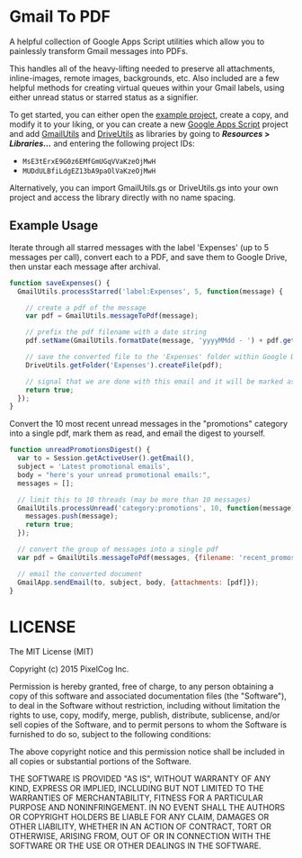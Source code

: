 Gmail To PDF
============

A helpful collection of Google Apps Script utilities which allow you to
painlessly transform Gmail messages into PDFs.

This handles all of the heavy-lifting needed to preserve all attachments,
inline-images, remote images, backgrounds, etc. Also included are a few helpful
methods for creating virtual queues within your Gmail labels, using either
unread status or starred status as a signifier.

To get started, you can either open the [example project][2], create a copy, and
modify it to your liking, or you can create a new [Google Apps Script][1]
project and add [GmailUtils][3] and [DriveUtils][4] as libraries by going to
**_Resources_ > _Libraries..._** and entering the following project IDs:

* `MsE3tErxE9G0z6EMfGmUGqVVaKzeOjMwH`
* `MUDdULBfiLdgEZ13bA9paOlVaKzeOjMwH`

Alternatively, you can import GmailUtils.gs or DriveUtils.gs into your own
project and access the library directly with no name spacing.

[1]: https://script.google.com/ (Google Apps Script)
[2]: https://script.google.com/d/1qdkT9ShXl4VWO9XvKefcxmH_oRJe31MPDyIDsOKyGidKr-GHBpULLtvx/edit?usp=sharing (Example Project)
[3]: https://script.google.com/d/1V9HLEXHv4-7muXGhMS0XC-Lon5WX1CQhtfmjmaVp7WSHoeswwfkq1-90/edit?usp=sharing (GmailUtils Project)
[4]: https://script.google.com/d/1eCTCV107E322s7R_04tLwIg2Q059xEoUytFHBZS5ccbw4TS_DBBOADGo/edit?usp=sharing (DriveUtils Project)


## Example Usage

Iterate through all starred messages with the label 'Expenses' (up to 5 messages
per call), convert each to a PDF, and save them to Google Drive, then unstar
each message after archival.

```javascript
function saveExpenses() {
  GmailUtils.processStarred('label:Expenses', 5, function(message) {

    // create a pdf of the message
    var pdf = GmailUtils.messageToPdf(message);

    // prefix the pdf filename with a date string
    pdf.setName(GmailUtils.formatDate(message, 'yyyyMMdd - ') + pdf.getName());

    // save the converted file to the 'Expenses' folder within Google Drive
    DriveUtils.getFolder('Expenses').createFile(pdf);

    // signal that we are done with this email and it will be marked as read
    return true;
  });
}
```

Convert the 10 most recent unread messages in the "promotions" category into a
single pdf, mark them as read, and email the digest to yourself.

```javascript
function unreadPromotionsDigest() {
  var to = Session.getActiveUser().getEmail(),
  subject = 'Latest promotional emails',
  body = "here's your unread promotional emails:",
  messages = [];

  // limit this to 10 threads (may be more than 10 messages)
  GmailUtils.processUnread('category:promotions', 10, function(message) {
    messages.push(message);
    return true;
  });

  // convert the group of messages into a single pdf
  var pdf = GmailUtils.messageToPdf(messages, {filename: 'recent_promos.pdf'});

  // email the converted document
  GmailApp.sendEmail(to, subject, body, {attachments: [pdf]});
}
```


LICENSE
=======

The MIT License (MIT)

Copyright (c) 2015 PixelCog Inc.

Permission is hereby granted, free of charge, to any person obtaining a copy
of this software and associated documentation files (the "Software"), to deal
in the Software without restriction, including without limitation the rights
to use, copy, modify, merge, publish, distribute, sublicense, and/or sell
copies of the Software, and to permit persons to whom the Software is
furnished to do so, subject to the following conditions:

The above copyright notice and this permission notice shall be included in all
copies or substantial portions of the Software.

THE SOFTWARE IS PROVIDED "AS IS", WITHOUT WARRANTY OF ANY KIND, EXPRESS OR
IMPLIED, INCLUDING BUT NOT LIMITED TO THE WARRANTIES OF MERCHANTABILITY,
FITNESS FOR A PARTICULAR PURPOSE AND NONINFRINGEMENT. IN NO EVENT SHALL THE
AUTHORS OR COPYRIGHT HOLDERS BE LIABLE FOR ANY CLAIM, DAMAGES OR OTHER
LIABILITY, WHETHER IN AN ACTION OF CONTRACT, TORT OR OTHERWISE, ARISING FROM,
OUT OF OR IN CONNECTION WITH THE SOFTWARE OR THE USE OR OTHER DEALINGS IN THE
SOFTWARE.